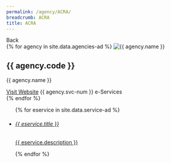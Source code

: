 ```yaml
---
permalink: /agency/ACRA/
breadcrumb: ACRA
title: ACRA
---
```


<div class="agency">
  <div class="controls">
    <span class="back-button">Back</span>
   </div>
  
  <div class="agency-header">
    {% for agency in site.data.agencies-ad %}     
      <img src="{{ agency.code }}" alt="{{ agency.name }}" />
        <div class="agency-details">
          <div class="agency-name">
            <h2>{{ agency.code }}</h2>
            <p>{{ agency.name }}</p>
          </div>
          <div class="agency-meta">
            <a href="{{ agency.website }}">Visit Website</a>
            <span>{{ agency.svc-num }} e-Services </span>
          </div>
        </div>      
      {% endfor %}
   </div>
   
  <div class="agency-body">
  <ul>
  {% for eservice in site.data.service-ad %}  
    <li class="list-item">
      <a href="{{ eservice.url }}">        
        <div class="list-item-text">
          <h6>{{ eservice.title }}</h6>
          <p>{{ eservice.description }}</p>
        </div>
      </a>
    </li>           
    {% endfor %} 
  </ul>
  </div>

 </div>
